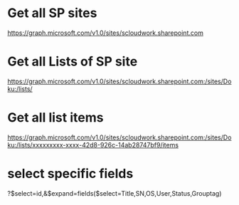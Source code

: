# Get all SP sites
https://graph.microsoft.com/v1.0/sites/scloudwork.sharepoint.com

# Get all Lists of SP site
https://graph.microsoft.com/v1.0/sites/scloudwork.sharepoint.com:/sites/Doku:/lists/

# Get all list items
https://graph.microsoft.com/v1.0/sites/scloudwork.sharepoint.com:/sites/Doku:/lists/xxxxxxxxx-xxxx-42d8-926c-14ab28747bf9/items

# select specific fields




?$select=id,&$expand=fields($select=Title,SN,OS,User,Status,Grouptag)